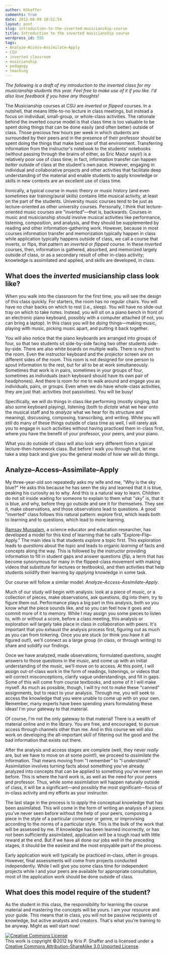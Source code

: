 ```yaml
---
author: KShaffer
comments: true
date: 2012-08-09 10:52:54
layout: post
slug: introduction-to-the-inverted-musicianship-course
title: Introduction to the inverted musicianship course
wordpress_id: 555
tags:
- Analyze–Access–Assimilate–Apply
- CSU
- inverted classroom
- musicianship
- pedagogy
- teaching
---
```


_The following is a draft of my introduction to the inverted class for my musicianship students this year. Feel free to make use of it if you like. I'd also love feedback if you have any thoughts!_



The Musicianship courses at CSU are _inverted_ or _flipped_ courses. In a nutshell, that means little-to-no lecture in class meetings, but instead a focus on individual, small-group, or whole-class activities. The rationale behind the inverted course model is that class time is too valuable to be spent doing things that can be done easily (and often better) outside of class. Those precious few hours per week in which students are surrounded by their peers and in the presence of their professor should be spent doing the things that make best use of that environment. Transferring information from the instructor's notebook to the students' notebooks (without passing through the brains of either, as Eric Mazur says!) is a relatively poor use of class time; in fact, information transfer can happen _better_ outside of class at the student's own pace. However, engaging in individual and collaborative projects and other activities that facilitate deep understanding of the material and enable students to apply knowledge or skills in new contexts are an excellent use of class time. 





Ironically, a typical course in music theory or music history (and even sometimes ear training/aural skills) contains little musical activity, at least on the part of the students. University music courses tend to be just as lecture-oriented as other university courses. Personally, I think that lecture-oriented music courses are "inverted"—that is, backwards. Courses in music and musicianship should involve musical activities like performance, listening, composition, and analysis, and they should be supplemented by reading and other information-gathering work. However, because in most courses information transfer and memorization typically happen in class while application typically happens outside of class, we call a course that inverts, or flips, that pattern an _inverted_ or _flipped_ course. In these _inverted_ courses, then, information is gathered, absorbed, and memorized largely outside of class, or as a secondary result of other in-class activity; knowledge is assimilated and applied, and skills are developed, in class.





## What does the _inverted_ musicianship class look like?





When you walk into the classroom for the first time, you will see the design of this class quickly. For starters, the room has no regular chairs. You will have no chair backs on which to rest (i.e., sleep). You will have no slide-out tray on which to take notes. Instead, you will sit on a piano bench in front of an electronic piano keyboard, possibly with a computer attached (if not, you can bring a laptop). In this class you will be _doing_ things—making music, playing with music, picking music apart, and putting it back together.





You will also notice that the piano keyboards are arranged into groups of four, so that two students sit side-by-side facing two other students side-by-side. There are also white boards on multiple walls. There is _no front_ to the room. Even the instructor keyboard and the projector screen are on different sides of the room. This room is not designed for one person to spout information to the rest, but for all to be at work simultaneously. Sometimes that work is in pairs, sometimes in your groups of four, sometimes as individuals (each keyboard should have its own pair of headphones). And there is room for me to walk around and engage you as individuals, pairs, or groups. Even when we do have whole-class activities, they are just that: activities (not passivities). You will be busy!





Specifically, we will do things in class like performing (mostly singing, but also some keyboard playing), listening (both to _dictate_ what we hear onto the musical staff and to _analyze_ what we hear for its structure and meaning), discussing, composing, transcribing, and writing. While you will still do many of these things outside of class time as well, I will rarely ask you to engage in such activities without having practiced them in-class first, where you have the benefit of your professor, your peers, and your piano.





What you do outside of class will also look very different from a typical lecture-then-homework class. But before I walk you through that, let me take a step back and give you the general model of how we will do things.





## Analyze–Access–Assimilate–Apply





My three-year-old son repeatedly asks my wife and me, "Why is the sky blue?" He asks this because he has seen the sky and learned that it is blue, peaking his curiosity as to why. And this is a natural way to learn. Children do not sit inside waiting for someone to explain to them what "sky" is, that it is blue, and why, before they go outside and see it for themselves. They see it, make observations, and those observations lead to questions. A good "inverted" class follows this natural pattern: explore first, which leads both to learning and to questions, which lead to more learning.





[Ramsay Mussalam](http://www.cyclesoflearning.com), a science educator and education researcher, has developed a model for this kind of learning that he calls "Explore–Flip–Apply." The main idea is that students _explore_ a topic first. This exploration leads to _questions_ about the topic and leads to organic _learning_ of facts and concepts along the way. This is followed by the instructor providing information to fill in student gaps and answer questions (_flip_, a term that has become synonymous for many in the flipped-class movement with making videos that substitute for lectures or textbooks), and then activities that help students solidify their learning by _applying_ knowledge in some task.





Our course will follow a similar model: _Analyze–Access–Assimilate–Apply_.





Much of our study will begin with analysis: look at a piece of music, or a collection of pieces, make observations, ask questions, dig into them, try to figure them out. Performance plays a big part in this analysis, both so you know what the piece sounds like, and so you can feel how it goes and commit more of it to memory. While I may assign you some pieces to listen to, with or without a score, before a class meeting, this analysis or exploration will largely take place in class in collaboration with peers. It's important that you exhaust the analysis process first, figuring out as much as you can from tinkering. Once you are stuck (or think you have it all figured out!), we'll connect as a large group (in class, or through writing) to share and solidify our findings.





Once we have analyzed, made observations, formulated questions, sought answers to those questions in the music, and come up with an initial understanding of the music, we'll move on to access. At this point, I will assign out-of-class work in the form of readings, listenings, or videos that will correct misconceptions, clarify vague understandings, and fill in gaps. Some of this will come from course textbooks, and some of it I will make myself. As much as possible, though, I will try not to make these "canned" assignments, but to react to your analysis. Through me, you will seek to access the knowledge that you were unable to come up with on your own. Remember, many experts have been spending years formulating these ideas! I'm your gateway to that material.





Of course, I'm not the only gateway to that material! There is a wealth of material online and in the library. You are free, and encouraged, to pursue access through channels other than me. And in this course we will also work on developing the all-important skill of filtering out the good and the bad information that exists out there.





After the analysis and access stages are complete (well, they never _really_ are, but we have to move on at some point!), we proceed to _assimilate_ the information. That means moving from "I remember" to "I _understand_." Assimilation involves turning facts about something you've already analyzed into concepts that can be applied to something you've never seen before. This is where the hard work is, as well as the need for your peers and professor. Thus, while some assimilation will happen naturally outside of class, it will be a significant—and possibly the most significant—focus of in-class activity and my efforts as your instructor.





The last stage in the process is to _apply_ the conceptual knowledge that has been assimilated. This will come in the form of writing an analysis of a piece you've never seen before without the help of your peers, composing a piece in the style of a particular composer or genre, or improvising according to the norms of a particular style. This is the bulk of the work that will be assessed by me. If knowledge has been learned incorrectly, or has not been sufficiently assimilated, application will be a tough road with little reward at the end. But if we have all done our jobs well in the preceding stages, it should be the easiest and the most enjoyable part of the process.





Early application work will typically be practiced in-class, often in groups. However, final assessments will come from projects conducted independently. While I will give you some class time for independent projects while I and your peers are available for appropriate consultation, most of the application work should be done outside of class.





## What does this model require of the student?





As the student in this class, the responsibility for learning the course material and mastering the concepts will be yours. I am your resource and your guide. This means that in class, you will not be passive recipients of knowledge, but active analysts and creators. That's what you're training to be anyway. Might as well start now!





[![Creative Commons License](http://i.creativecommons.org/l/by-sa/3.0/88x31.png)](http://creativecommons.org/licenses/by-sa/3.0/)  
This work is copyright ©2012 by Kris P. Shaffer and is licensed under a [Creative Commons Attribution-ShareAlike 3.0 Unported License](http://creativecommons.org/licenses/by-sa/3.0/).
